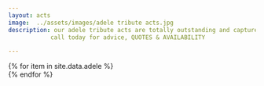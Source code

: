 ```yaml
---
layout: acts
image:  ../assets/images/adele tribute acts.jpg
description: our adele tribute acts are totally outstanding and capturethe true essence and soul of Adele atkins wonderful songs. these top female vocalists are a big hit wherever they perform. we take pride in being able to offer these tribute acts as completely professional shows including fully programmed lighting, professional backdrops,  and state of the art equipment, making these the perfect Adele Tribute Acts to book for your venue. <hr>
            call today for advice, QUOTES & AVAILABILITY

---
```


<div class="row mt-4 mb-4">
  {% for item in site.data.adele %}
    <div class="col-md-4 mb-5">
      <div class="card border-0 shadow h-100">
        <a href="/acts/{{ item.title | slugify }}">
          <img class="card-img-top" src="{{ item.image_src }}" alt="" />
        </a>
         <!-- <div class="card-body">
          <p class="card-text">{{ item.description }}</p>
        </div> -->
      </div>
    </div>
  {% endfor %}
</div>
